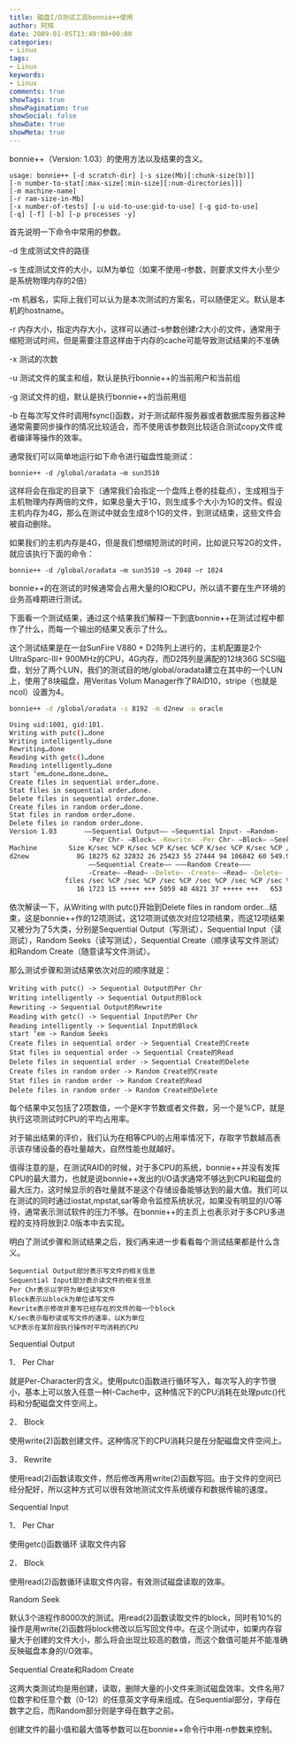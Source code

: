 ```yaml
---
title: 磁盘I/O测试工具bonnie++使用
author: 阿辉
date: 2009-01-05T13:49:00+00:00
categories:
- Linux
tags:
- Linux
keywords:
- Linux
comments: true
showTags: true
showPagination: true
showSocial: false
showDate: true
showMeta: true
---
```

bonnie++（Version: 1.03）的使用方法以及结果的含义。
```
usage: bonnie++ [-d scratch-dir] [-s size(Mb)[:chunk-size(b)]]
[-n number-to-stat[:max-size[:min-size][:num-directories]]]
[-m machine-name]
[-r ram-size-in-Mb]
[-x number-of-tests] [-u uid-to-use:gid-to-use] [-g gid-to-use]
[-q] [-f] [-b] [-p processes -y]
```
<!--more-->

首先说明一下命令中常用的参数。

-d 生成测试文件的路径

-s 生成测试文件的大小，以M为单位（如果不使用-r参数，则要求文件大小至少是系统物理内存的2倍）

-m 机器名，实际上我们可以认为是本次测试的方案名，可以随便定义。默认是本机的hostname。

-r 内存大小，指定内存大小，这样可以通过-s参数创建r2大小的文件，通常用于缩短测试时间，但是需要注意这样由于内存的cache可能导致测试结果的不准确

-x 测试的次数

-u 测试文件的属主和组，默认是执行bonnie++的当前用户和当前组

-g 测试文件的组，默认是执行bonnie++的当前用组

-b 在每次写文件时调用fsync()函数，对于测试邮件服务器或者数据库服务器这种通常需要同步操作的情况比较适合，而不使用该参数则比较适合测试copy文件或者编译等操作的效率。



通常我们可以简单地运行如下命令进行磁盘性能测试：

`bonnie++ -d /global/oradata –m sun3510`

这样将会在指定的目录下（通常我们会指定一个盘阵上卷的挂载点），生成相当于主机物理内存两倍的文件，如果总量大于1G，则生成多个大小为1G的文件。假设主机内存为4G，那么在测试中就会生成8个1G的文件，到测试结束，这些文件会被自动删除。

如果我们的主机内存是4G，但是我们想缩短测试的时间，比如说只写2G的文件，就应该执行下面的命令：

`bonnie++ -d /global/oradata –m sun3510 –s 2048 –r 1024`

bonnie++的在测试的时候通常会占用大量的IO和CPU，所以请不要在生产环境的业务高峰期进行测试。

下面看一个测试结果，通过这个结果我们解释一下到底bonnie++在测试过程中都作了什么，而每一个输出的结果又表示了什么。

这个测试结果是在一台SunFire V880 + D2阵列上进行的，主机配置是2个UltraSparc-III+ 900MHz的CPU，4G内存，而D2阵列是满配的12块36G SCSI磁盘，划分了两个LUN，我们的测试目的地/global/oradata建立在其中的一个LUN上，使用了8块磁盘，用Veritas Volum Manager作了RAID10，stripe（也就是ncol）设置为4。
```bash
bonnie++ -d /global/oradata -s 8192 -m d2new -u oracle

Using uid:1001, gid:101.
Writing with putc()…done
Writing intelligently…done
Rewriting…done
Reading with getc()…done
Reading intelligently…done
start ‘em…done…done…done…
Create files in sequential order…done.
Stat files in sequential order…done.
Delete files in sequential order…done.
Create files in random order…done.
Stat files in random order…done.
Delete files in random order…done.
Version 1.03       ——Sequential Output—— –Sequential Input- –Random-
                    -Per Chr- –Block– -Rewrite- -Per Chr- –Block– –Seeks–
Machine        Size K/sec %CP K/sec %CP K/sec %CP K/sec %CP K/sec %CP /sec %CP
d2new            8G 18275 62 32832 26 25423 55 27444 94 106842 60 549.9   7
                    ——Sequential Create—— ——–Random Create——–
                    -Create– –Read— -Delete– -Create– –Read— -Delete–
              files /sec %CP /sec %CP /sec %CP /sec %CP /sec %CP /sec %CP
                 16 1723 15 +++++ +++ 5059 40 4821 37 +++++ +++   653   5
```

依次解读一下，从Writing with putc()开始到Delete files in random order…结束，这是bonnie++作的12项测试，这12项测试依次对应12项结果，而这12项结果又被分为了5大类，分别是Sequential Output（写测试），Sequential Input（读测试），Random Seeks（读写测试），Sequential Create（顺序读写文件测试）和Random Create（随意读写文件测试）。

那么测试步骤和测试结果依次对应的顺序就是：
```
Writing with putc() -> Sequential Output的Per Chr
Writing intelligently -> Sequential Output的Block
Rewriting -> Sequential Output的Rewrite
Reading with getc() -> Sequential Input的Per Chr
Reading intelligently -> Sequential Input的Block
start ‘em -> Random Seeks
Create files in sequential order -> Sequential Create的Create
Stat files in sequential order -> Sequential Create的Read
Delete files in sequential order -> Sequential Create的Delete
Create files in random order -> Random Create的Create
Stat files in random order -> Random Create的Read
Delete files in random order -> Random Create的Delete
```
每个结果中又包括了2项数值，一个是K字节数或者文件数，另一个是%CP，就是执行这项测试时CPU的平均占用率。

对于输出结果的评价，我们认为在相等CPU的占用率情况下，存取字节数越高表示该存储设备的吞吐量越大，自然性能也就越好。

值得注意的是，在测试RAID的时候，对于多CPU的系统，bonnie++并没有发挥CPU的最大潜力，也就是说bonnie++发出的I/O请求通常不够达到CPU和磁盘的最大压力，这时候显示的吞吐量就不是这个存储设备能够达到的最大值。我们可以在测试的同时通过iostat,mpstat,sar等命令监控系统状况，如果没有明显的I/O等待，通常表示测试软件的压力不够。在bonnie++的主页上也表示对于多CPU多进程的支持将放到2.0版本中去实现。

明白了测试步骤和测试结果之后，我们再来进一步看看每个测试结果都是什么含义。

```
Sequential Output部分表示写文件的相关信息
Sequential Input部分表示读文件的相关信息
Per Chr表示以字符为单位读写文件
Block表示以block为单位读写文件
Rewrite表示修改并重写已经存在的文件的每一个block
K/sec表示每秒读或写文件的速率，以K为单位
%CP表示在某阶段执行操作时平均消耗的CPU
```


Sequential Output

1． Per Char

就是Per-Character的含义。使用putc()函数进行循环写入，每次写入的字节很小，基本上可以放入任意一种I-Cache中，这种情况下的CPU消耗在处理putc()代码和分配磁盘文件空间上。

2． Block

使用write(2)函数创建文件。这种情况下的CPU消耗只是在分配磁盘文件空间上。

3． Rewrite

使用read(2)函数读取文件，然后修改再用write(2)函数写回。由于文件的空间已经分配好，所以这种方式可以很有效地测试文件系统缓存和数据传输的速度。


Sequential Input

1． Per Char

使用getc()函数循环 读取文件内容

2． Block

使用read(2)函数循环读取文件内容，有效测试磁盘读取的效率。


Random Seek

默认3个进程作8000次的测试。用read(2)函数读取文件的block，同时有10%的操作是用write(2)函数将block修改以后写回文件中。在这个测试中，如果内存容量大于创建的文件大小，那么将会出现比较高的数值，而这个数值可能并不能准确反映磁盘本身的I/O效率。


Sequential Create和Radom Create

这两大类测试均是用创建，读取，删除大量的小文件来测试磁盘效率。文件名用7位数字和任意个数（0-12）的任意英文字母来组成。在Sequential部分，字母在数字之后，而Random部分则是字母在数字之前。

创建文件的最小值和最大值等参数可以在bonnie++命令行中用-n参数来控制。
